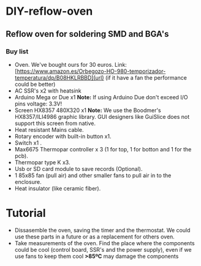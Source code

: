 # DIY-reflow-oven
## Reflow oven for soldering SMD and BGA's
### Buy list
- Oven. We've bought ours for 30 euros. Link: [https://www.amazon.es/Orbegozo-HO-980-temporizador-temperatura/dp/B08HKLRBBD](url) (if it have a fan the performance could be better)
- AC SSR's x2 with heatsink
- Arduino Mega or Due x1 **Note:** If using Arduino Due don't exceed I/O pins voltage: 3.3V!
- Screen HX8357 480X320 x1 **Note:** We use the Boodmer's HX8357/ILI4986 graphic library. GUI designers like GuiSlice does not support this screen from native.
- Heat resistant Mains cable.
- Rotary encoder with built-in button x1.
- Switch x1 .
- Max6675 Thermopar controller x 3 (1 for top, 1 for botton and 1 for the pcb).
- Thermopar type K x3.
- Usb or SD card module to save records (Optional).
- 1 85x85 fan (pull air) and other smaller fans to pull air in to the enclosure.
- Heat insulator (like ceramic fiber).
# Tutorial 
- Dissasemble the oven, saving the timer and the thermostat. We could use these parts in a future or as a replacement for others oven.
- Take measurements of the oven. Find the place where the components could be cool (control board, SSR's and the power supply), even if we use fans to keep them cool **>85ºC** may damage the components 
